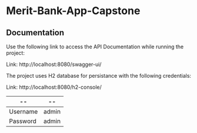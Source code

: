 # Merit-Bank-App-Capstone

## Documentation

Use the following link to access the API Documentation while running the project: 

Link: http://localhost:8080/swagger-ui/

The project uses H2 database for persistance with the following credentials: 

Link: http://localhost:8080/h2-console/

-- | --
----- | ------
Username | admin
Password | admin

